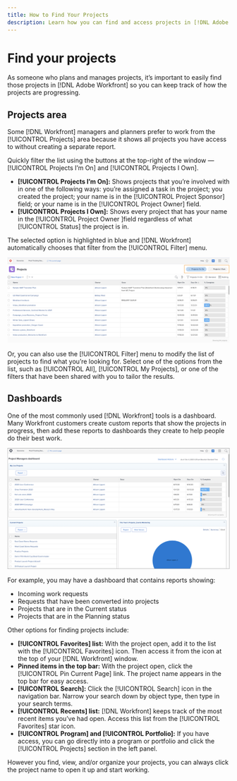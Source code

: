 ```yaml
---
title: How to Find Your Projects
description: Learn how you can find and access projects in [!DNL Adobe Workfront] using dashboards, the [!UICONTROL Projects] area, search, and other ways.
---
```

# Find your projects

As someone who plans and manages projects, it’s important to easily find those projects in [!DNL Adobe Workfront] so you can keep track of how the projects are progressing.

## Projects area

Some [!DNL Workfront] managers and planners prefer to work from the [!UICONTROL Projects] area because it shows all projects you have access to without creating a separate report.

Quickly filter the list using the buttons at the top-right of the window — [!UICONTROL Projects I’m On] and [!UICONTROL Projects I Own].

* **[!UICONTROL Projects I’m On]:** Shows projects that you’re involved with in one of the following ways: you’re assigned a task in the project; you created the project; your name is in the [!UICONTROL Project Sponsor] field; or your name is in the [!UICONTROL Project Owner] field.
* **[!UICONTROL Projects I Own]:** Shows every project that has your name in the [!UICONTROL Project Owner ]field regardless of what [!UICONTROL Status] the project is in.

The selected option is highlighted in blue and [!DNL Workfront] automatically chooses that filter from the [!UICONTROL Filter] menu.

![Filters in project header](assets/planner-fund-filters-in-project-header.png)

Or, you can also use the [!UICONTROL Filter] menu to modify the list of projects to find what you’re looking for. Select one of the options from the list, such as [!UICONTROL All], [!UICONTROL My Projects], or one of the filters that have been shared with you to tailor the results. 

## Dashboards

One of the most commonly used [!DNL Workfront] tools is a dashboard. Many Workfront customers create custom reports that show the projects in progress, then add these reports to dashboards they create to help people do their best work.

![Dashboard example](assets/planner-fund-dashboard.png)

For example, you may have a dashboard that contains reports showing:

* Incoming work requests
* Requests that have been converted into projects
* Projects that are in the Current status
* Projects that are in the Planning status

Other options for finding projects include:

* **[!UICONTROL Favorites] list:** With the project open, add it to the list with the [!UICONTROL Favorites] icon. Then access it from the icon at the top of your [!DNL Workfront] window.
* **Pinned items in the top bar:** With the project open, click the [!UICONTROL Pin Current Page] link. The project name appears in the top bar for easy access.
* **[!UICONTROL Search]:** Click the [!UICONTROL Search] icon in the navigation bar. Narrow your search down by object type, then type in your search terms.
* **[!UICONTROL Recents] list:** [!DNL Workfront] keeps track of the most recent items you’ve had open. Access this list from the [!UICONTROL Favorites] star icon.
* **[!UICONTROL Program] and [!UICONTROL Portfolio]:** If you have access, you can go directly into a program or portfolio and click the [!UICONTROL Projects] section in the left panel.

However you find, view, and/or organize your projects, you can always click the project name to open it up and start working.

<!---
learn more:
Pin pages to customize your workspace
View and manage favorites
View recent items
Search Workfront
--->
